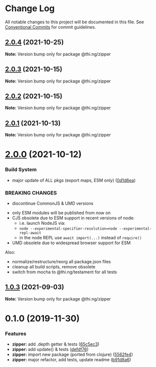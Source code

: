 # Change Log

All notable changes to this project will be documented in this file.
See [Conventional Commits](https://conventionalcommits.org) for commit guidelines.

## [2.0.4](https://github.com/thi-ng/umbrella/compare/@thi.ng/zipper@2.0.3...@thi.ng/zipper@2.0.4) (2021-10-25)

**Note:** Version bump only for package @thi.ng/zipper





## [2.0.3](https://github.com/thi-ng/umbrella/compare/@thi.ng/zipper@2.0.2...@thi.ng/zipper@2.0.3) (2021-10-15)

**Note:** Version bump only for package @thi.ng/zipper





## [2.0.2](https://github.com/thi-ng/umbrella/compare/@thi.ng/zipper@2.0.1...@thi.ng/zipper@2.0.2) (2021-10-15)

**Note:** Version bump only for package @thi.ng/zipper





## [2.0.1](https://github.com/thi-ng/umbrella/compare/@thi.ng/zipper@2.0.0...@thi.ng/zipper@2.0.1) (2021-10-13)

**Note:** Version bump only for package @thi.ng/zipper





# [2.0.0](https://github.com/thi-ng/umbrella/compare/@thi.ng/zipper@1.0.3...@thi.ng/zipper@2.0.0) (2021-10-12)


### Build System

* major update of ALL pkgs (export maps, ESM only) ([0d1d6ea](https://github.com/thi-ng/umbrella/commit/0d1d6ea9fab2a645d6c5f2bf2591459b939c09b6))


### BREAKING CHANGES

* discontinue CommonJS & UMD versions

- only ESM modules will be published from now on
- CJS obsolete due to ESM support in recent versions of node:
  - i.e. launch NodeJS via:
  - `node --experimental-specifier-resolution=node --experimental-repl-await`
  - in the node REPL use `await import(...)` instead of `require()`
- UMD obsolete due to widespread browser support for ESM

Also:
- normalize/restructure/reorg all package.json files
- cleanup all build scripts, remove obsolete
- switch from mocha to @thi.ng/testament for all tests






##  [1.0.3](https://github.com/thi-ng/umbrella/compare/@thi.ng/zipper@1.0.2...@thi.ng/zipper@1.0.3) (2021-09-03) 

**Note:** Version bump only for package @thi.ng/zipper 

#  0.1.0 (2019-11-30) 

###  Features 

- **zipper:** add .depth getter & tests ([65c5ec3](https://github.com/thi-ng/umbrella/commit/65c5ec30601b0229d6760854a8f1d817f4236b1d)) 
- **zipper:** add update() & tests ([defdf76](https://github.com/thi-ng/umbrella/commit/defdf762b10350f0ce3e2b7d81f097c44f4e0223)) 
- **zipper:** import new package (ported from clojure) ([5562fe4](https://github.com/thi-ng/umbrella/commit/5562fe47927e046e419e7c96ad9b2ef43e2eb818)) 
- **zipper:** major refactor, add tests, update readme ([b91d8a6](https://github.com/thi-ng/umbrella/commit/b91d8a6047d30e4cddf10d1bfb0e929881ebfe34))
